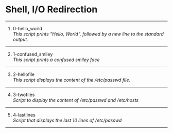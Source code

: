 # Shell, I/O Redirection
---
1. 0-hello_world </br>
_This script prints “Hello, World”, followed by a new line to the standard output._
---
2. 1-confused_smiley </br>
_This script prints a confused smiley face_
---
3. 2-hellofile </br>
_This script displays the content of the /etc/passwd file._
---
4. 3-twofiles </br>
_Script to display the content of /etc/passwd and /etc/hosts_
---
5. 4-lastlines </br>
_Script that displays the last 10 lines of /etc/passwd_
---
